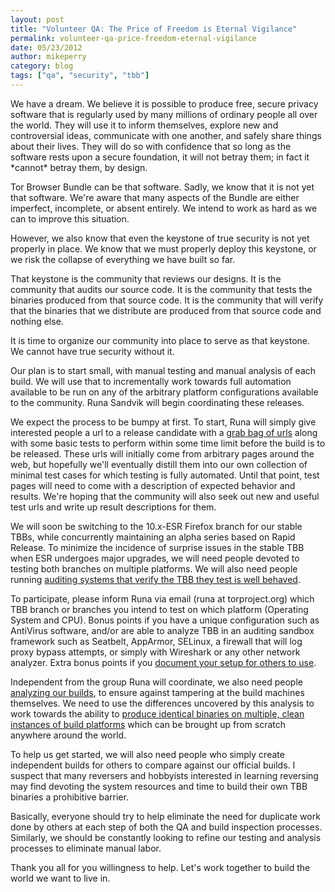 ```yaml
---
layout: post
title: "Volunteer QA: The Price of Freedom is Eternal Vigilance"
permalink: volunteer-qa-price-freedom-eternal-vigilance
date: 05/23/2012
author: mikeperry
category: blog
tags: ["qa", "security", "tbb"]
---
```


We have a dream. We believe it is possible to produce free, secure privacy software that is regularly used by many millions of ordinary people all over the world. They will use it to inform themselves, explore new and controversial ideas, communicate with one another, and safely share things about their lives. They will do so with confidence that so long as the software rests upon a secure foundation, it will not betray them; in fact it \*cannot\* betray them, by design.

Tor Browser Bundle can be that software. Sadly, we know that it is not yet that software. We're aware that many aspects of the Bundle are either imperfect, incomplete, or absent entirely. We intend to work as hard as we can to improve this situation.

However, we also know that even the keystone of true security is not yet properly in place. We know that we must properly deploy this keystone, or we risk the collapse of everything we have built so far.

That keystone is the community that reviews our designs. It is the community that audits our source code. It is the community that tests the binaries produced from that source code. It is the community that will verify that the binaries that we distribute are produced from that source code and nothing else.

It is time to organize our community into place to serve as that keystone. We cannot have true security without it.

Our plan is to start small, with manual testing and manual analysis of each build. We will use that to incrementally work towards full automation available to be run on any of the arbitrary platform configurations available to the community. Runa Sandvik will begin coordinating these releases.

We expect the process to be bumpy at first. To start, Runa will simply give interested people a url to a release candidate with a [grab bag of urls](https://trac.torproject.org/projects/tor/ticket/5292) along with some basic tests to perform within some time limit before the build is to be released. These urls will initially come from arbitrary pages around the web, but hopefully we'll eventually distill them into our own collection of minimal test cases for which testing is fully automated. Until that point, test pages will need to come with a description of expected behavior and results. We're hoping that the community will also seek out new and useful test urls and write up result descriptions for them.

We will soon be switching to the 10.x-ESR Firefox branch for our stable TBBs, while concurrently maintaining an alpha series based on Rapid Release. To minimize the incidence of surprise issues in the stable TBB when ESR undergoes major upgrades, we will need people devoted to testing both branches on multiple platforms. We will also need people running [auditing systems that verify the TBB they test is well behaved](https://trac.torproject.org/projects/tor/ticket/5791).

To participate, please inform Runa via email (runa at torproject.org) which TBB branch or branches you intend to test on which platform (Operating System and CPU). Bonus points if you have a unique configuration such as AntiVirus software, and/or are able to analyze TBB in an auditing sandbox framework such as Seatbelt, AppArmor, SELinux, a firewall that will log proxy bypass attempts, or simply with Wireshark or any other network analyzer. Extra bonus points if you [document your setup for others to use](https://trac.torproject.org/projects/tor/ticket/5767).

Independent from the group Runa will coordinate, we also need people [analyzing our builds](https://trac.torproject.org/projects/tor/ticket/5837), to ensure against tampering at the build machines themselves. We need to use the differences uncovered by this analysis to work towards the ability to [produce identical binaries on multiple, clean instances of build platforms](https://trac.torproject.org/projects/tor/ticket/3688) which can be brought up from scratch anywhere around the world.

To help us get started, we will also need people who simply create independent builds for others to compare against our official builds. I suspect that many reversers and hobbyists interested in learning reversing may find devoting the system resources and time to build their own TBB binaries a prohibitive barrier.

Basically, everyone should try to help eliminate the need for duplicate work done by others at each step of both the QA and build inspection processes. Similarly, we should be constantly looking to refine our testing and analysis processes to eliminate manual labor.

Thank you all for you willingness to help. Let's work together to build the world we want to live in.


